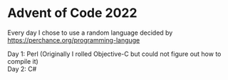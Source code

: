 # Advent of Code 2022

Every day I chose to use a random language decided by https://perchance.org/programming-languge <br>

Day 1: Perl (Originally I rolled Objective-C but could not figure out how to compile it)<br>
Day 2: C# <br>
